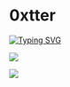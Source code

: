 # 0xtter

<a href="https://git.io/typing-svg"><img src="https://readme-typing-svg.demolab.com?font=Fira+Code&size=21&pause=1000&color=43F700&center=true&vCenter=true&width=600&lines=Hello+I'm+Thomas!;%F0%9F%A7%91%E2%80%8D%F0%9F%92%BB+Ing%C3%A9nieur+CSIRT+%C3%A0+Orange+Cyberd%C3%A9fense;%F0%9F%93%9A+%C3%89tudiant+%C3%A0+ISEN+Lille" alt="Typing SVG" /></a>


 <img src="https://github-readme-stats.vercel.app/api?username=0xtter&theme=vue-dark&show_icons=true" style="text-align:center"></img>

 <img src="https://github-readme-stats.vercel.app/api/top-langs/?username=0xtter&theme=cobalt&show_icons=true">


